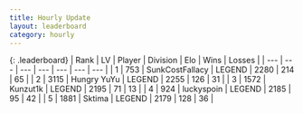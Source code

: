 ```yaml
---
title: Hourly Update
layout: leaderboard
category: hourly
---
```


{: .leaderboard}
| Rank | LV | Player | Division | Elo | Wins | Losses |
| --- | --- | --- | --- | --- | --- | --- |
| <span data-change="0">1</span> | 753 | <span title="ID: 402846">SunkCostFallacy</span> | LEGEND | <span data-change="0">2280</span> | <span data-change="0">214</span> | <span data-change="0">65</span> |
| <span data-change="0">2</span> | 3115 | <span title="ID: 164871">Hungry YuYu</span> | LEGEND | <span data-change="0">2255</span> | <span data-change="0">126</span> | <span data-change="0">31</span> |
| <span data-change="0">3</span> | 1572 | <span title="ID: 392407">Kunzut1k</span> | LEGEND | <span data-change="10">2195</span> | <span data-change="2">71</span> | <span data-change="0">13</span> |
| <span data-change="0">4</span> | 924 | <span title="ID: 512212">luckyspoin</span> | LEGEND | <span data-change="0">2185</span> | <span data-change="0">95</span> | <span data-change="0">42</span> |
| <span data-change="0">5</span> | 1881 | <span title="ID: 353063">Sktima</span> | LEGEND | <span data-change="0">2179</span> | <span data-change="0">128</span> | <span data-change="0">36</span> |